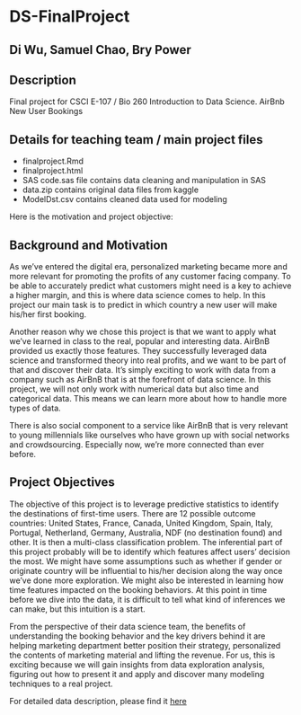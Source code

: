 # DS-FinalProject

## Di Wu, Samuel Chao, Bry Power

## Description
Final project for CSCI E-107 / Bio 260 Introduction to Data Science.  AirBnb New User Bookings

## Details for teaching team / main project files
* finalproject.Rmd
* finalproject.html
* SAS code.sas file contains data cleaning and manipulation in SAS
* data.zip contains original data files from kaggle
* ModelDst.csv contains cleaned data used for modeling

Here is the motivation and project objective:

## Background and Motivation 

As we’ve entered the digital era, personalized marketing became more and more relevant for promoting the profits of any customer facing company. To be able to accurately predict what customers might need is a key to achieve a higher margin, and this is where data science comes to help. In this project our main task is to predict in which country a new user will make his/her first booking.

Another reason why we chose this project is that we want to apply what we’ve learned in class to the real, popular and interesting data. AirBnB provided us exactly those features. They successfully leveraged data science and transformed theory into real profits, and we want to be part of that and discover their data. It’s simply exciting to work with data from a company such as AirBnB that is at the forefront of data science. In this project, we will not only work with numerical data but also time and categorical data. This means we can learn more about how to handle more types of data.

There is also social component to a service like AirBnB that is very relevant to young millennials like ourselves who have grown up with social networks and crowdsourcing.  Especially now, we’re more connected than ever before.  


## Project Objectives 

The objective of this project is to leverage predictive statistics to identify the destinations of first-time users. There are 12 possible outcome countries: United States, France, Canada, United Kingdom, Spain, Italy, Portugal, Netherland, Germany, Australia, NDF (no destination found) and other. It is then a multi-class classification problem. The inferential part of this project probably will be to identify which features affect users’ decision the most. We might have some assumptions such as whether if gender or originate country will be influential to his/her decision along the way once we’ve done more exploration. We might also be interested in learning how time features impacted on the booking behaviors. At this point in time before we dive into the data, it is difficult to tell what kind of inferences we can make, but this intuition is a start.

From the perspective of their data science team, the benefits of understanding the booking behavior and the key drivers behind it are helping marketing department better position their strategy, personalized the contents of marketing material and lifting the revenue. For us, this is exciting because we will gain insights from data exploration analysis, figuring out how to present it and apply and discover many modeling techniques to a real project.

For detailed data description, please find it [here](https://www.kaggle.com/c/airbnb-recruiting-new-user-bookings/data)
